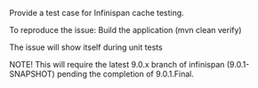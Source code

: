 Provide a test case for Infinispan cache testing.

To reproduce the issue: Build the application (mvn clean verify)

The issue will show itself during unit tests


NOTE!
This will require the latest 9.0.x branch of infinispan (9.0.1-SNAPSHOT) pending the completion of 9.0.1.Final. 
